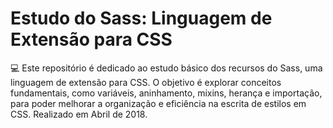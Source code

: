# Estudo do Sass: Linguagem de Extensão para CSS
💻 Este repositório é dedicado ao estudo básico dos recursos do Sass, uma linguagem de extensão para CSS. O objetivo é explorar conceitos fundamentais, como variáveis, aninhamento, mixins, herança e importação, para poder melhorar a organização e eficiência na escrita de estilos em CSS. Realizado em Abril de 2018.
